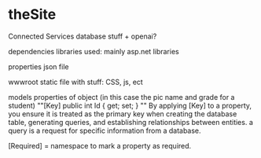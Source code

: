 # theSite

Connected Services
  database stuff + openai?

dependencies
  libraries used: mainly asp.net libraries

properties
  json file

wwwroot
  static file with stuff: CSS, js, ect

models
  properties of object (in this case the pic name and grade for a student)
    ""[Key] 
        public int Id { get; set; } ""
    By applying [Key] to a property, you ensure it is treated as the primary key when creating the database table, generating      queries, and establishing relationships between entities. a query is a request for specific information from a database. 

  [Required] = namespace to mark a property as required.
